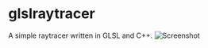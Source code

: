 # glslraytracer
A simple raytracer written in GLSL and C++.
![Screenshot](http://i.imgur.com/6X4CHxo.png "")
